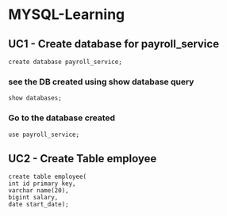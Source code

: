 # MYSQL-Learning

## UC1 - Create database for payroll_service
```
create database payroll_service;
```

### see the DB created using show database query
```
show databases;
```

### Go to the database created 
```
use payroll_service;
```

## UC2 - Create Table employee
```
create table employee(
int id primary key,
varchar name(20), 
bigint salary,
date start_date); 
```


